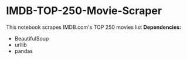 # IMDB-TOP-250-Movie-Scraper
This notebook scrapes IMDB.com's TOP 250 movies list
<b>Dependencies:</b>
<ul>
<li>BeautifulSoup</li>
<li>urllib</li>
<li>pandas</li>
